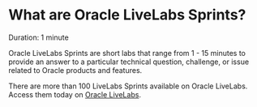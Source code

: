 # What are Oracle LiveLabs Sprints?

Duration: 1 minute

Oracle LiveLabs Sprints are short labs that range from 1 - 15 minutes to provide an answer to a particular technical question, challenge, or issue related to Oracle products and features.

There are more than 100 LiveLabs Sprints available on Oracle LiveLabs. Access them today on [Oracle LiveLabs](http://developer.oracle.com/livelabs).